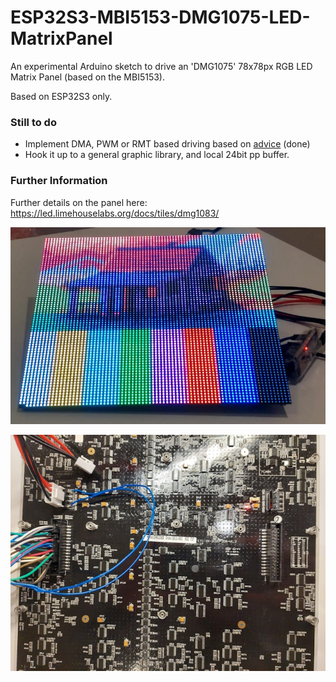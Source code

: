 # ESP32S3-MBI5153-DMG1075-LED-MatrixPanel
An experimental Arduino sketch to drive an 'DMG1075' 78x78px RGB LED Matrix Panel (based on the MBI5153).

Based on ESP32S3 only.

### Still to do
* Implement DMA, PWM or RMT based driving based on [advice](https://github.com/mrfaptastic/ESP32-HUB75-MatrixPanel-DMA/discussions/324#discussioncomment-7845435) (done)
* Hook it up to a general graphic library, and local 24bit pp buffer.

### Further Information
Further details on the panel here: https://led.limehouselabs.org/docs/tiles/dmg1083/

![Front](docs/front.jpg)

![Back](docs/back.jpg)
